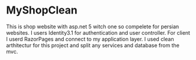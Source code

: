 # MyShopClean
This is shop website with asp.net 5 witch one so compelete for persian websites.
I users Identity3.1 for authentication and user controller.
For client I userd RazorPages and connect to my application layer.
I used clean arthitectur for this project and split any services and database from the mvc.

